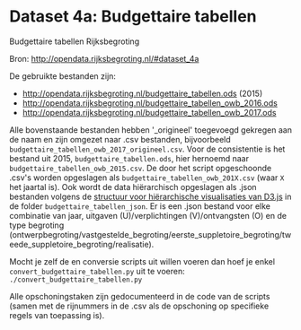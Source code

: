 # Dataset 4a: Budgettaire tabellen

Budgettaire tabellen Rijksbegroting

Bron: http://opendata.rijksbegroting.nl/#dataset_4a

De gebruikte bestanden zijn:
- http://opendata.rijksbegroting.nl/budgettaire_tabellen.ods (2015)
- http://opendata.rijksbegroting.nl/budgettaire_tabellen_owb_2016.ods
- http://opendata.rijksbegroting.nl/budgettaire_tabellen_owb_2017.ods

Alle bovenstaande bestanden hebben '_origineel' toegevoegd gekregen aan de naam en zijn omgezet naar .csv bestanden, bijvoorbeeld `budgettaire_tabellen_owb_2017_origineel.csv`. Voor de consistentie is het bestand uit 2015, `budgettaire_tabellen.ods`, hier hernoemd naar `budgettaire_tabellen_owb_2015.csv`. De door het script opgeschoonde .csv's worden opgeslagen als `budgettaire_tabellen_owb_201X.csv` (waar `X` het jaartal is). Ook wordt de data hiërarchisch opgeslagen als .json bestanden volgens de [structuur voor hiërarchische visualisaties van D3.js](https://github.com/d3/d3-hierarchy/blob/master/README.md#hierarchy) in de folder `budgettaire_tabellen_json`. Er is een .json bestand voor elke combinatie van jaar, uitgaven (U)/verplichtingen (V)/ontvangsten (O) en de type begroting (ontwerpbegroting/vastgestelde_begroting/eerste_suppletoire_begroting/tweede_suppletoire_begroting/realisatie).

Mocht je zelf de  en conversie scripts uit willen voeren dan hoef je enkel `convert_budgettaire_tabellen.py` uit te voeren: `./convert_budgettaire_tabellen.py`

Alle opschoningstaken zijn gedocumenteerd in de code van de scripts (samen met de rijnummers in de .csv als de opschoning op specifieke regels van toepassing is).
